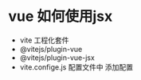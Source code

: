 # vue 如何使用jsx 

- vite 工程化套件
- @vitejs/plugin-vue
- @vitejs/plugin-vue-jsx
- vite.confige.js 配置文件中 添加配置